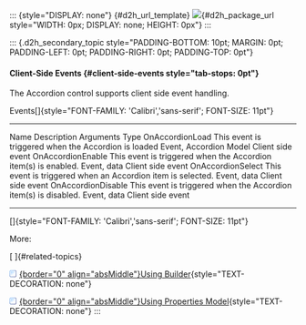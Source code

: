 ::: {style="DISPLAY: none"}
[](ms-xhelp:///?Id=d2h_url_template){#d2h_url_template} ![](!package_url!){#d2h_package_url style="WIDTH: 0px; DISPLAY: none; HEIGHT: 0px"}
:::

::: {.d2h_secondary_topic style="PADDING-BOTTOM: 10pt; MARGIN: 0pt; PADDING-LEFT: 0pt; PADDING-RIGHT: 0pt; PADDING-TOP: 0pt"}
#### Client-Side Events {#client-side-events style="tab-stops: 0pt"}

The Accordion control supports client side event handling.

Events[]{style="FONT-FAMILY: 'Calibri','sans-serif'; FONT-SIZE: 11pt"}

  -------------------- ----------------------------------------------------------------- ------------------------ -------------------
  Name                 Description                                                       Arguments                Type
  OnAccordionLoad      This event is triggered when the Accordion is loaded              Event, Accordion Model   Client side event
  OnAccordionEnable    This event is triggered when the Accordion item(s) is enabled.    Event, data              Client side event
  OnAccordionSelect    This event is triggered when an Accordion item is selected.       Event, data              Client side event
  OnAccordionDisable   This event is triggered when the Accordion item(s) is disabled.   Event, data              Client side event
  -------------------- ----------------------------------------------------------------- ------------------------ -------------------

[]{style="FONT-FAMILY: 'Calibri','sans-serif'; FONT-SIZE: 11pt"} 

More:

[ ]{#related-topics}

[![](button.gif){border="0" align="absMiddle"}Using Builder](ms-xhelp:///?Id=a763172c-6a19-4238-9fee-6076545e319b){style="TEXT-DECORATION: none"}

[![](button.gif){border="0" align="absMiddle"}Using Properties Model](ms-xhelp:///?Id=82c32e05-c50e-4f79-994d-ba688f81c690){style="TEXT-DECORATION: none"}
:::
